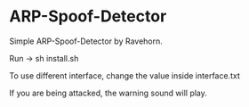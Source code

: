 # ARP-Spoof-Detector
Simple ARP-Spoof-Detector by Ravehorn. 

Run -> sh install.sh

To use different interface, change the value inside interface.txt

If you are being attacked, the warning sound will play.
